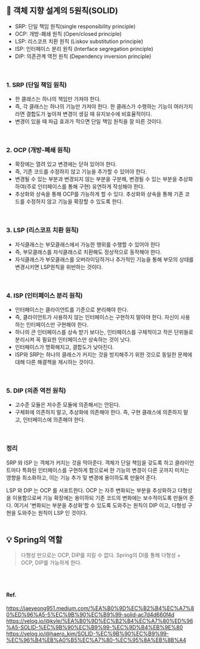## 📒 객체 지향 설계의 5원칙(SOLID)

- SRP: 단일 책임 원칙(single responsibility principle)
- OCP: 개방-폐쇄 원칙 (Open/closed principle)
- LSP: 리스코프 치환 원칙 (Liskov substitution principle)
- ISP: 인터페이스 분리 원칙 (Interface segregation principle)
- DIP: 의존관계 역전 원칙 (Dependency inversion principle)
<br>

### 1. SRP (단일 책임 원칙)
- 한 클래스는 하나의 책임만 가져야 한다.
- 즉, 각 클래스는 하나의 기능만 가져야 한다. 한 클래스가 수행하는 기능이 여러가지라면 결합도가 높아져 변경이 생길 때 유지보수에 비효율적이다.
- 변경이 있을 때 파급 효과가 적으면 단일 책임 원칙을 잘 따른 것이다.
<br>

### 2. OCP (개방-폐쇄 원칙)
- 확장에는 열려 있고 변경에는 닫혀 있어야 한다.
- 즉, 기존 코드를 수정하지 않고 기능을 추가할 수 있어야 한다.
- 변경될 수 있는 부분과 변경되지 않는 부분을 구분해, 변경될 수 있는 부분을 추상화하여(주로 인터페이스를 통해 구현) 유연하게 작성해야 한다.
- 추상화와 상속을 통해 OCP를 가능하게 할 수 있다. 추상화와 상속을 통해 기존 코드를 수정하지 않고 기능을 확장할 수 있도록 한다.
<br>

### 3. LSP (리스코프 치환 원칙)
- 자식클래스는 부모클래스에서 가능한 행위를 수행할 수 있어야 한다
- 즉, 부모클래스를 자식클래스로 치환해도 정상적으로 동작해야 한다.
- 자식클래스가 부모클래스를 오버라이딩하거나 추가적인 기능을 통해 부모의 상태를 변경시키면 LSP원칙을 위반하는 것이다.
<br>

### 4. ISP (인터페이스 분리 원칙)
- 인터페이스는 클라이언트를 기준으로 분리해야 한다. 
- 즉, 클라이언트가 사용하지 않는 인터페이스는 구현하지 말아야 한다. 자신이 사용하는 인터페이스만 구현해야 한다.
- 하나의 큰 인터페이스를 상속 받기 보다는, 인터페이스를 구체적이고 작은 단위들로 분리시켜 꼭 필요한 인터페이스만 상속하는 것이 낫다.
- 인터페이스가 명확해지고, 결합도가 낮아진다.
- ISP와 SRP는 하나의 클래스가 커지는 것을 방지해주기 위한 것으로 동일한 문제에 대해 다른 해결책을 제시하는 것이다.
<br>

### 5. DIP (의존 역전 원칙)
- 고수준 모듈은 저수준 모듈에 의존해서는 안된다.
- 구체화에 의존하지 말고, 추상화에 의존해야 한다. 즉, 구현 클래스에 의존하지 말고, 인터페이스에 의존해야 한다.
<br>

### 정리
SRP 와 ISP 는 객체가 커지는 것을 막아준다. 객체가 단일 책임을 갖도록 하고 클라이언트마다 특화된 인터페이스를 구현하게 함으로써 한 기능의 변경이 다른 곳까지 미치는 영향을 최소화하고, 이는 기능 추가 및 변경에 용이하도록 만들어 준다.

LSP 와 DIP 는 OCP 를 서포트한다. OCP 는 자주 변화되는 부분을 추상화하고 다형성을 이용함으로써 기능 확장에는 용이하되 기존 코드의 변화에는 보수적이도록 만들어 준다. 여기서 '변화되는 부분을 추상화'할 수 있도록 도와주는 원칙이 DIP 이고, 다형성 구현을 도와주는 원칙이 LSP 인 것이다.
<br>
<br>


## 💡 Spring의 역할
> 다형성 만으로는 OCP, DIP를 지킬 수 없다. 
Spring의 DI를 통해 다형성 + OCP, DIP를 가능하게 한다.

<br>
<br>

#### Ref.
https://jaeyeong951.medium.com/%EA%B0%9D%EC%B2%B4%EC%A7%80%ED%96%A5-5%EC%9B%90%EC%B9%99-solid-ac7d4d660f4d
https://velog.io/@kyle/%EA%B0%9D%EC%B2%B4%EC%A7%80%ED%96%A5-SOLID-%EC%9B%90%EC%B9%99-%EC%9D%B4%EB%9E%80
https://velog.io/@haero_kim/SOLID-%EC%9B%90%EC%B9%99-%EC%96%B4%EB%A0%B5%EC%A7%80-%EC%95%8A%EB%8B%A4

